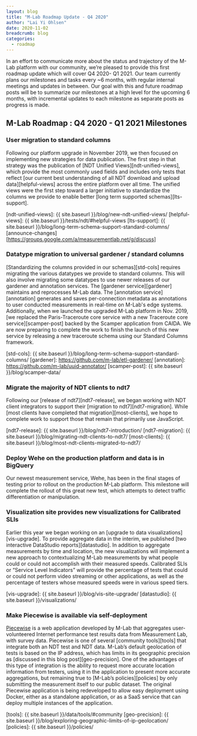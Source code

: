 ```yaml
---
layout: blog
title: "M-Lab Roadmap Update - Q4 2020"
author: "Lai Yi Ohlsen"
date: 2020-11-02
breadcrumb: blog
categories:
  - roadmap
---
```


In an effort to communicate more about the status and trajectory of the M-Lab platform with our community, we’re pleased to provide this first roadmap update which will cover Q4 2020- Q1 2021. Our team currently plans our milestones and tasks every ~6 months, with regular internal meetings and updates in between.<!--more--> Our goal with this and future roadmap posts will be to summarize our milestones at a high level for the upcoming 6 months, with incremental updates to each milestone as separate posts as progress is made.

## M-Lab Roadmap : Q4 2020 - Q1 2021 Milestones

### User migration to standard columns

Following our platform upgrade in November 2019, we then focused on implementing new strategies for data publication. The first step in that strategy was the publication of [NDT Unified Views][ndt-unified-views], which provide the most commonly used fields and includes only tests that reflect [our current best understanding of all NDT download and upload data][helpful-views] across the entire platform over all time. The unified views were the first step toward a larger initiative to standardize the columns we provide to enable better [long term supported schemas][lts-support].

[ndt-unified-views]: {{ site.baseurl }}/blog/new-ndt-unified-views/
[helpful-views]: {{ site.baseurl }}/tests/ndt/#helpful-views
[lts-support]: {{ site.baseurl }}/blog/long-term-schema-support-standard-columns/
[announce-changes][https://groups.google.com/a/measurementlab.net/g/discuss]

### Datatype migration to universal gardener / standard columns

[Standardizing the columns provided in our schemas][std-cols] requires migrating the various datatypes we provide to standard columns. This will also involve migrating some datatypes to use newer releases of our gardener and annotation services. The [gardener service][gardener] maintains and reprocesses M-Lab data. The [annotation service][annotation] generates and saves per-connection metadata as annotations to user conducted measurements in real-time on M-Lab's edge systems. Additionally, when we launched the upgraded M-Lab platform in Nov. 2019, [we replaced the Paris-Traceroute core service with a new Traceroute core service][scamper-post] backed by the Scamper application from CAIDA. We are now preparing to complete the work to finish the launch of this new service by releasing a new traceroute schema using our Standard Columns framework.

[std-cols]: {{ site.baseurl }}/blog/long-term-schema-support-standard-columns/
[gardener]: https://github.com/m-lab/etl-gardener/
[annotation]: https://github.com/m-lab/uuid-annotator/
[scamper-post]: {{ site.baseurl }}/blog/scamper-data/

### Migrate the majority of NDT clients to ndt7

Following our [release of ndt7][ndt7-release], we began working with NDT client integrators to support their [migration to ndt7][ndt7-migration]. While [most clients have completed that migration][most-clients], we hope to complete work to support those that remain that primarily use JavaScript.

[ndt7-release]: {{ site.baseurl }}/blog/ndt7-introduction/
[ndt7-migration]: {{ site.baseurl }}/blog/migrating-ndt-clients-to-ndt7/
[most-clients]: {{ site.baseurl }}/blog/most-ndt-clients-migrated-to-ndt7/

### Deploy Wehe on the production platform and data is in BigQuery

Our newest measurement service, Wehe, has been in the final stages of testing prior to rollout on the production M-Lab platform. This milestone will complete the rollout of this great new test, which attempts to detect traffic differentiation or manipulation.

### Visualization site provides new visualizations for Calibrated SLIs

Earlier this year we began working on an [upgrade to data visualizations][vis-upgrade]. To provide aggregate data in the interim, we published [two interactive DataStudio reports][datastudio]. In addition to aggregate measurements by time and location, the new visualizations will implement a new approach to contextualizing M-Lab measurements by what people could or could not accomplish with their measured speeds. Calibrated SLIs or “Service Level Indicators” will provide the percentage of tests that could or could not perform video streaming or other applications, as well as the percentage of testers whose measured speeds were in various speed tiers.

[vis-upgrade]: {{ site.baseurl }}/blog/vis-site-upgrade/
[datastudio]: {{ site.baseurl }}/visualizations/

### Make Piecewise is available via self-deployment

[Piecewise][piecewise] is a web application developed by M-Lab that aggregates user-volunteered Internet performance test results data from Measurement Lab, with survey data. Piecewise is one of several [community tools][tools] that integrate both an NDT test and NDT data. M-Lab’s default geolocation of tests is based on the IP address, which has limits in its geographic precision as [discussed in this blog post][geo-precision]. One of the advantages of this type of integration is the ability to request more accurate location information from testers, using it in the application to present more accurate aggregations, but remaining true to [M-Lab’s policies][policies] by only submitting the measurement itself to our public dataset. The original Piecewise application is being redeveloped to allow easy deployment using Docker, either as a standalone application, or as a SaaS service that can deploy multiple instances of the application.

[piecewise]: https://github.com/m-lab/piecewise
[tools]: {{ site.baseurl }}/data/tools/#community
[geo-precision]: {{ site.baseurl }}/blog/exploring-geographic-limits-of-ip-geolocation/
[policies]: {{ site.baseurl }}/policies/
